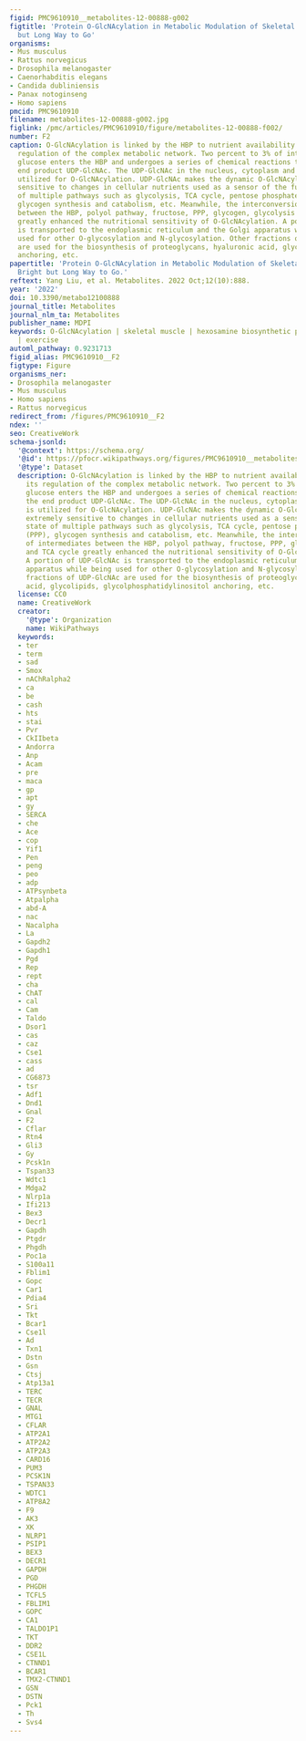 ```yaml
---
figid: PMC9610910__metabolites-12-00888-g002
figtitle: 'Protein O-GlcNAcylation in Metabolic Modulation of Skeletal Muscle: A Bright
  but Long Way to Go'
organisms:
- Mus musculus
- Rattus norvegicus
- Drosophila melanogaster
- Caenorhabditis elegans
- Candida dubliniensis
- Panax notoginseng
- Homo sapiens
pmcid: PMC9610910
filename: metabolites-12-00888-g002.jpg
figlink: /pmc/articles/PMC9610910/figure/metabolites-12-00888-f002/
number: F2
caption: O-GlcNAcylation is linked by the HBP to nutrient availability and thus its
  regulation of the complex metabolic network. Two percent to 3% of intracellular
  glucose enters the HBP and undergoes a series of chemical reactions to produce the
  end product UDP-GlcNAc. The UDP-GlcNAc in the nucleus, cytoplasm and membrane is
  utilized for O-GlcNAcylation. UDP-GlcNAc makes the dynamic O-GlcNAcylation extremely
  sensitive to changes in cellular nutrients used as a sensor of the functional state
  of multiple pathways such as glycolysis, TCA cycle, pentose phosphate pathway (PPP),
  glycogen synthesis and catabolism, etc. Meanwhile, the interconversion of intermediates
  between the HBP, polyol pathway, fructose, PPP, glycogen, glycolysis and TCA cycle
  greatly enhanced the nutritional sensitivity of O-GlcNAcylation. A portion of UDP-GlcNAc
  is transported to the endoplasmic reticulum and the Golgi apparatus while being
  used for other O-glycosylation and N-glycosylation. Other fractions of UDP-GlcNAc
  are used for the biosynthesis of proteoglycans, hyaluronic acid, glycolipids, glycolphosphatidylinositol
  anchoring, etc.
papertitle: 'Protein O-GlcNAcylation in Metabolic Modulation of Skeletal Muscle: A
  Bright but Long Way to Go.'
reftext: Yang Liu, et al. Metabolites. 2022 Oct;12(10):888.
year: '2022'
doi: 10.3390/metabo12100888
journal_title: Metabolites
journal_nlm_ta: Metabolites
publisher_name: MDPI
keywords: O-GlcNAcylation | skeletal muscle | hexosamine biosynthetic pathway | metabolism
  | exercise
automl_pathway: 0.9231713
figid_alias: PMC9610910__F2
figtype: Figure
organisms_ner:
- Drosophila melanogaster
- Mus musculus
- Homo sapiens
- Rattus norvegicus
redirect_from: /figures/PMC9610910__F2
ndex: ''
seo: CreativeWork
schema-jsonld:
  '@context': https://schema.org/
  '@id': https://pfocr.wikipathways.org/figures/PMC9610910__metabolites-12-00888-g002.html
  '@type': Dataset
  description: O-GlcNAcylation is linked by the HBP to nutrient availability and thus
    its regulation of the complex metabolic network. Two percent to 3% of intracellular
    glucose enters the HBP and undergoes a series of chemical reactions to produce
    the end product UDP-GlcNAc. The UDP-GlcNAc in the nucleus, cytoplasm and membrane
    is utilized for O-GlcNAcylation. UDP-GlcNAc makes the dynamic O-GlcNAcylation
    extremely sensitive to changes in cellular nutrients used as a sensor of the functional
    state of multiple pathways such as glycolysis, TCA cycle, pentose phosphate pathway
    (PPP), glycogen synthesis and catabolism, etc. Meanwhile, the interconversion
    of intermediates between the HBP, polyol pathway, fructose, PPP, glycogen, glycolysis
    and TCA cycle greatly enhanced the nutritional sensitivity of O-GlcNAcylation.
    A portion of UDP-GlcNAc is transported to the endoplasmic reticulum and the Golgi
    apparatus while being used for other O-glycosylation and N-glycosylation. Other
    fractions of UDP-GlcNAc are used for the biosynthesis of proteoglycans, hyaluronic
    acid, glycolipids, glycolphosphatidylinositol anchoring, etc.
  license: CC0
  name: CreativeWork
  creator:
    '@type': Organization
    name: WikiPathways
  keywords:
  - ter
  - term
  - sad
  - Smox
  - nAChRalpha2
  - ca
  - be
  - cash
  - hts
  - stai
  - Pvr
  - CkIIbeta
  - Andorra
  - Anp
  - Acam
  - pre
  - maca
  - gp
  - apt
  - gy
  - SERCA
  - che
  - Ace
  - cop
  - Yif1
  - Pen
  - peng
  - peo
  - adp
  - ATPsynbeta
  - Atpalpha
  - abd-A
  - nac
  - Nacalpha
  - La
  - Gapdh2
  - Gapdh1
  - Pgd
  - Rep
  - rept
  - cha
  - ChAT
  - cal
  - Cam
  - Taldo
  - Dsor1
  - cas
  - caz
  - Cse1
  - cass
  - ad
  - CG6873
  - tsr
  - Adf1
  - Dnd1
  - Gnal
  - F2
  - Cflar
  - Rtn4
  - Gli3
  - Gy
  - Pcsk1n
  - Tspan33
  - Wdtc1
  - Mdga2
  - Nlrp1a
  - Ifi213
  - Bex3
  - Decr1
  - Gapdh
  - Ptgdr
  - Phgdh
  - Poc1a
  - S100a11
  - Fblim1
  - Gopc
  - Car1
  - Pdia4
  - Sri
  - Tkt
  - Bcar1
  - Cse1l
  - Ad
  - Txn1
  - Dstn
  - Gsn
  - Ctsj
  - Atp13a1
  - TERC
  - TECR
  - GNAL
  - MTG1
  - CFLAR
  - ATP2A1
  - ATP2A2
  - ATP2A3
  - CARD16
  - PUM3
  - PCSK1N
  - TSPAN33
  - WDTC1
  - ATP8A2
  - F9
  - AK3
  - XK
  - NLRP1
  - PSIP1
  - BEX3
  - DECR1
  - GAPDH
  - PGD
  - PHGDH
  - TCFL5
  - FBLIM1
  - GOPC
  - CA1
  - TALDO1P1
  - TKT
  - DDR2
  - CSE1L
  - CTNND1
  - BCAR1
  - TMX2-CTNND1
  - GSN
  - DSTN
  - Pck1
  - Th
  - Svs4
---
```


